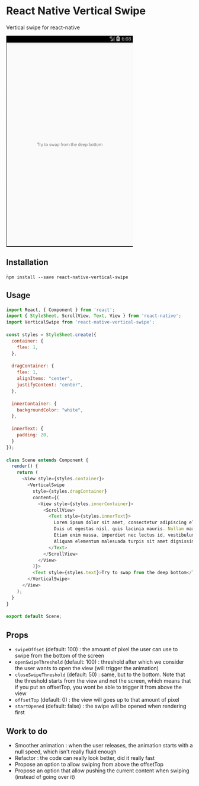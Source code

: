 # React Native Vertical Swipe
Vertical swipe for react-native

<img align="center" src="phone.gif" />

## Installation
̀`npm install --save react-native-vertical-swipe`

## Usage
```javascript
import React, { Component } from 'react';
import { StyleSheet, ScrollView, Text, View } from 'react-native';
import VerticalSwipe from 'react-native-vertical-swipe';

const styles = StyleSheet.create({
  container: {
    flex: 1,
  },

  dragContainer: {
    flex: 1,
    alignItems: "center",
    justifyContent: "center",
  },

  innerContainer: {
    backgroundColor: "white",
  },

  innerText: {
    padding: 20,
  }
});

class Scene extends Component {
  render() {
    return (
      <View style={styles.container}>
        <VerticalSwipe
          style={styles.dragContainer}
          content={(
            <View style={styles.innerContainer}>
              <ScrollView>
                <Text style={styles.innerText}>
                  Lorem ipsum dolor sit amet, consectetur adipiscing elit. Nunc mollis rhoncus sapien, sed aliquet tellus viverra porta. Aliquam quis elit vel enim mattis sollicitudin ac a purus. Maecenas sed neque blandit, egestas nulla in, ullamcorper ipsum. Duis turpis dolor, ultricies nec euismod ut, sodales vitae nibh. Nullam quis mi vitae nibh pellentesque malesuada. Duis quis pellentesque nulla. Sed orci velit, faucibus at tellus id, tempus luctus nibh. Nullam eleifend quis dui eu mollis. Maecenas rutrum, arcu et dignissim rutrum, odio mauris molestie eros, non gravida eros libero pharetra elit. Quisque libero mauris, aliquam eu lacinia non, sodales eu urna. Curabitur vestibulum, felis at lacinia iaculis, nulla lectus congue nulla, id consectetur metus lacus sit amet eros. Duis sit amet leo mi. Mauris id mi ut augue aliquet luctus eget vel odio. Nam placerat efficitur malesuada. Integer dictum lorem ut interdum consequat. Aenean porttitor sapien quis risus egestas tempor.
                  Duis ut egestas nisl, quis lacinia mauris. Nullam maximus nisl vel finibus tincidunt. Maecenas sollicitudin felis massa. Class aptent taciti sociosqu ad litora torquent per conubia nostra, per inceptos himenaeos. Vivamus sit amet posuere leo. In hac habitasse platea dictumst. Proin egestas varius nibh. Pellentesque vitae nisl consectetur, varius elit non, ullamcorper odio.
                  Etiam enim massa, imperdiet nec lectus id, vestibulum varius enim. Vestibulum id leo nec nulla pellentesque interdum a non odio. Praesent sed cursus quam. Proin pulvinar odio vitae sapien volutpat vulputate. Vestibulum egestas purus a molestie ultrices. Lorem ipsum dolor sit amet, consectetur adipiscing elit. Orci varius natoque penatibus et magnis dis parturient montes, nascetur ridiculus mus. Sed ultricies quam id augue aliquam egestas sit amet quis odio.
                  Aliquam elementum malesuada turpis sit amet dignissim. Ut feugiat augue id est pharetra pharetra. Curabitur dictum pellentesque erat, id imperdiet dui facilisis nec. Proin nisi ante, aliquam at ipsum et, pharetra efficitur ante. Integer aliquam ipsum a sagittis pharetra. Nulla nulla ex, sodales in metus a, euismod accumsan turpis. Ut placerat placerat enim sit amet hendrerit. Vivamus porttitor sit amet lorem ut tincidunt. Nulla facilisi. Nullam vel mi in turpis sollicitudin hendrerit. Nam suscipit, metus in blandit suscipit, nunc sapien molestie justo, a aliquam tortor eros sed dolor. Duis vestibulum tellus nisi, at pharetra turpis fringilla hendrerit. Duis pharetra nulla vel molestie lobortis.
                </Text>
              </ScrollView>
            </View>
          )}>
          <Text style={styles.text}>Try to swap from the deep bottom</Text>
        </VerticalSwipe>
      </View>
    );
  }
}

export default Scene;
```

## Props

- `swipeOffset` (default: 100) : the amount of pixel the user can use to swipe from the bottom of the screen
- `openSwipeThreshold` (default: 100) : threshold after which we consider the user wants to open the view (will trigger the animation)
- `closeSwipeThreshold` (default: 50) : same, but to the bottom. Note that the threshold starts from the view and not the screen, which means that
if you put an offsetTop, you wont be able to trigger it from above the view
- `offsetTop` (default: 0) : the view will goes up to that amount of pixel
- `startOpened` (default: false) : the swipe will be opened when rendering first

## Work to do
- Smoother animation : when the user releases, the animation starts with a null speed, which isn't really fluid enough
- Refactor : the code can really look better, did it really fast
- Propose an option to allow swiping from above the offsetTop
- Propose an option that allow pushing the current content when swiping (instead of going over it)